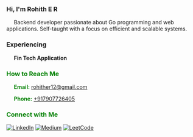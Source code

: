   
### Hi, I'm Rohith E R

&nbsp; &nbsp; &nbsp;Backend developer passionate about Go programming and web applications. Self-taught with a focus on efficient and scalable systems.

### Experiencing
 &nbsp; &nbsp; &nbsp;**Fin Tech Application**<font color="green">

### How to Reach Me
&nbsp; &nbsp; &nbsp;**Email:** [rohither12@gmail.com](mailto:rohither12@gmail.com)

 &nbsp; &nbsp; &nbsp;**Phone:** [+917907726405](tel:+917907726405)

### Connect with Me
[![LinkedIn](https://img.shields.io/badge/LinkedIn-Connect-blue)](https://www.linkedin.com/in/rohither)
[![Medium](https://img.shields.io/badge/Medium-Follow-green)](https://medium.com/@rohithlellu7)
[![LeetCode](https://img.shields.io/badge/LeetCode-Solve-red)](https://leetcode.com/rohithlellu7/)

